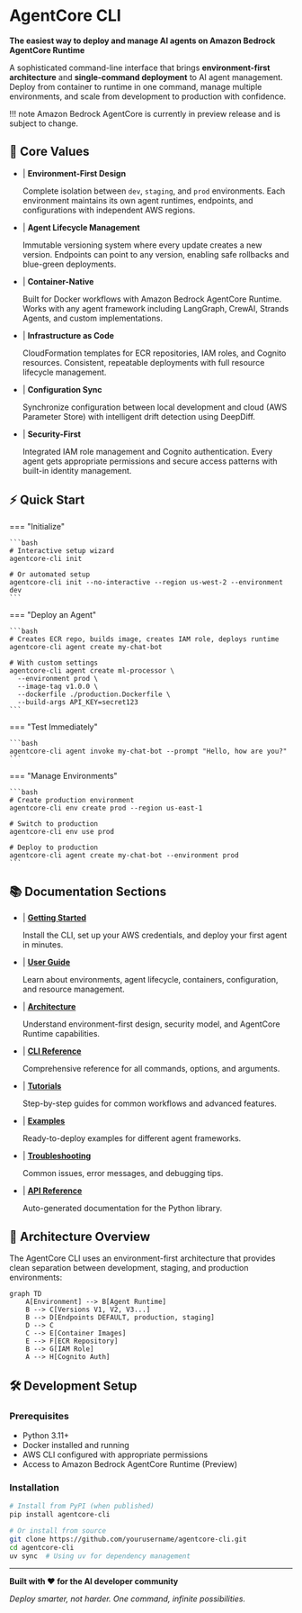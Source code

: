 # AgentCore CLI

**The easiest way to deploy and manage AI agents on Amazon Bedrock AgentCore Runtime**

A sophisticated command-line interface that brings **environment-first architecture** and **single-command deployment** to AI agent management. Deploy from container to runtime in one command, manage multiple environments, and scale from development to production with confidence.

!!! note
    Amazon Bedrock AgentCore is currently in preview release and is subject to change.

## 🚀 **Core Values**

<div class="grid cards" markdown>

- <i data-feather="layers" style="color: var(--md-primary-fg-color);"></i> | **Environment-First Design**

    Complete isolation between `dev`, `staging`, and `prod` environments. Each environment maintains its own agent runtimes, endpoints, and configurations with independent AWS regions.

- <i data-feather="clock" style="color: var(--md-primary-fg-color);"></i> | **Agent Lifecycle Management**

    Immutable versioning system where every update creates a new version. Endpoints can point to any version, enabling safe rollbacks and blue-green deployments.

- <i data-feather="package" style="color: var(--md-primary-fg-color);"></i> | **Container-Native**

    Built for Docker workflows with Amazon Bedrock AgentCore Runtime. Works with any agent framework including LangGraph, CrewAI, Strands Agents, and custom implementations.

- <i data-feather="code" style="color: var(--md-primary-fg-color);"></i> | **Infrastructure as Code**

    CloudFormation templates for ECR repositories, IAM roles, and Cognito resources. Consistent, repeatable deployments with full resource lifecycle management.

- <i data-feather="refresh-cw" style="color: var(--md-primary-fg-color);"></i> | **Configuration Sync**

    Synchronize configuration between local development and cloud (AWS Parameter Store) with intelligent drift detection using DeepDiff.

- <i data-feather="shield" style="color: var(--md-primary-fg-color);"></i> | **Security-First**

    Integrated IAM role management and Cognito authentication. Every agent gets appropriate permissions and secure access patterns with built-in identity management.

</div>

## ⚡ **Quick Start**

=== "Initialize"

    ```bash
    # Interactive setup wizard
    agentcore-cli init

    # Or automated setup
    agentcore-cli init --no-interactive --region us-west-2 --environment dev
    ```

=== "Deploy an Agent"

    ```bash
    # Creates ECR repo, builds image, creates IAM role, deploys runtime
    agentcore-cli agent create my-chat-bot

    # With custom settings
    agentcore-cli agent create ml-processor \
      --environment prod \
      --image-tag v1.0.0 \
      --dockerfile ./production.Dockerfile \
      --build-args API_KEY=secret123
    ```

=== "Test Immediately"

    ```bash
    agentcore-cli agent invoke my-chat-bot --prompt "Hello, how are you?"
    ```

=== "Manage Environments"

    ```bash
    # Create production environment
    agentcore-cli env create prod --region us-east-1

    # Switch to production
    agentcore-cli env use prod

    # Deploy to production
    agentcore-cli agent create my-chat-bot --environment prod
    ```

## 📚 **Documentation Sections**

<div class="grid cards" markdown>

- <i data-feather="plus-square" style="color: var(--md-primary-fg-color);"></i> | **[Getting Started](/getting-started/)**

    Install the CLI, set up your AWS credentials, and deploy your first agent in minutes.

- <i data-feather="book-open" style="color: var(--md-primary-fg-color);"></i> | **[User Guide](/user-guide/)**

    Learn about environments, agent lifecycle, containers, configuration, and resource management.

- <i data-feather="git-branch" style="color: var(--md-primary-fg-color);"></i> | **[Architecture](/architecture/)**

    Understand environment-first design, security model, and AgentCore Runtime capabilities.

- <i data-feather="terminal" style="color: var(--md-primary-fg-color);"></i> | **[CLI Reference](/cli-reference/)**

    Comprehensive reference for all commands, options, and arguments.

- <i data-feather="compass" style="color: var(--md-primary-fg-color);"></i> | **[Tutorials](/tutorials/)**

    Step-by-step guides for common workflows and advanced features.

- <i data-feather="code" style="color: var(--md-primary-fg-color);"></i> | **[Examples](/examples/)**

    Ready-to-deploy examples for different agent frameworks.

- <i data-feather="alert-circle" style="color: var(--md-primary-fg-color);"></i> | **[Troubleshooting](/troubleshooting/)**

    Common issues, error messages, and debugging tips.

- <i data-feather="database" style="color: var(--md-primary-fg-color);"></i> | **[API Reference](/api-reference/)**

    Auto-generated documentation for the Python library.

</div>

## 🧩 **Architecture Overview**

The AgentCore CLI uses an environment-first architecture that provides clean separation between development, staging, and production environments:

```mermaid
graph TD
    A[Environment] --> B[Agent Runtime]
    B --> C[Versions V1, V2, V3...]
    B --> D[Endpoints DEFAULT, production, staging]
    D --> C
    C --> E[Container Images]
    E --> F[ECR Repository]
    B --> G[IAM Role]
    A --> H[Cognito Auth]
```

## 🛠️ **Development Setup**

### **Prerequisites**

- Python 3.11+
- Docker installed and running
- AWS CLI configured with appropriate permissions
- Access to Amazon Bedrock AgentCore Runtime (Preview)

### **Installation**

```bash
# Install from PyPI (when published)
pip install agentcore-cli

# Or install from source
git clone https://github.com/yourusername/agentcore-cli.git
cd agentcore-cli
uv sync  # Using uv for dependency management
```

---

**Built with ❤️ for the AI developer community**

*Deploy smarter, not harder. One command, infinite possibilities.*
